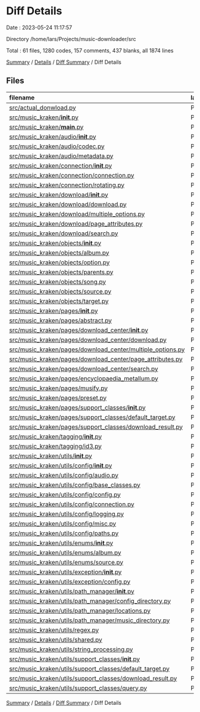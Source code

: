 # Diff Details

Date : 2023-05-24 11:17:57

Directory /home/lars/Projects/music-downloader/src

Total : 61 files,  1280 codes, 157 comments, 437 blanks, all 1874 lines

[Summary](results.md) / [Details](details.md) / [Diff Summary](diff.md) / Diff Details

## Files
| filename | language | code | comment | blank | total |
| :--- | :--- | ---: | ---: | ---: | ---: |
| [src/actual_donwload.py](/src/actual_donwload.py) | Python | 6 | 2 | 1 | 9 |
| [src/music_kraken/__init__.py](/src/music_kraken/__init__.py) | Python | 103 | 9 | 32 | 144 |
| [src/music_kraken/__main__.py](/src/music_kraken/__main__.py) | Python | 85 | 3 | 18 | 106 |
| [src/music_kraken/audio/__init__.py](/src/music_kraken/audio/__init__.py) | Python | 7 | 0 | 3 | 10 |
| [src/music_kraken/audio/codec.py](/src/music_kraken/audio/codec.py) | Python | 25 | 0 | 8 | 33 |
| [src/music_kraken/audio/metadata.py](/src/music_kraken/audio/metadata.py) | Python | 60 | 4 | 24 | 88 |
| [src/music_kraken/connection/__init__.py](/src/music_kraken/connection/__init__.py) | Python | 1 | 0 | 1 | 2 |
| [src/music_kraken/connection/connection.py](/src/music_kraken/connection/connection.py) | Python | 162 | 1 | 30 | 193 |
| [src/music_kraken/connection/rotating.py](/src/music_kraken/connection/rotating.py) | Python | 27 | 3 | 14 | 44 |
| [src/music_kraken/download/__init__.py](/src/music_kraken/download/__init__.py) | Python | 2 | 0 | 1 | 3 |
| [src/music_kraken/download/download.py](/src/music_kraken/download/download.py) | Python | 35 | 0 | 14 | 49 |
| [src/music_kraken/download/multiple_options.py](/src/music_kraken/download/multiple_options.py) | Python | 69 | 0 | 31 | 100 |
| [src/music_kraken/download/page_attributes.py](/src/music_kraken/download/page_attributes.py) | Python | 21 | 1 | 10 | 32 |
| [src/music_kraken/download/search.py](/src/music_kraken/download/search.py) | Python | 130 | 24 | 56 | 210 |
| [src/music_kraken/objects/__init__.py](/src/music_kraken/objects/__init__.py) | Python | -15 | 0 | -3 | -18 |
| [src/music_kraken/objects/album.py](/src/music_kraken/objects/album.py) | Python | -16 | -6 | -5 | -27 |
| [src/music_kraken/objects/option.py](/src/music_kraken/objects/option.py) | Python | 5 | 0 | 2 | 7 |
| [src/music_kraken/objects/parents.py](/src/music_kraken/objects/parents.py) | Python | 3 | 2 | 2 | 7 |
| [src/music_kraken/objects/song.py](/src/music_kraken/objects/song.py) | Python | 37 | 20 | 16 | 73 |
| [src/music_kraken/objects/source.py](/src/music_kraken/objects/source.py) | Python | -30 | -1 | -9 | -40 |
| [src/music_kraken/objects/target.py](/src/music_kraken/objects/target.py) | Python | 5 | 4 | 2 | 11 |
| [src/music_kraken/pages/__init__.py](/src/music_kraken/pages/__init__.py) | Python | -3 | 0 | -4 | -7 |
| [src/music_kraken/pages/abstract.py](/src/music_kraken/pages/abstract.py) | Python | -71 | -10 | 0 | -81 |
| [src/music_kraken/pages/download_center/__init__.py](/src/music_kraken/pages/download_center/__init__.py) | Python | -4 | 0 | -2 | -6 |
| [src/music_kraken/pages/download_center/download.py](/src/music_kraken/pages/download_center/download.py) | Python | -33 | 0 | -13 | -46 |
| [src/music_kraken/pages/download_center/multiple_options.py](/src/music_kraken/pages/download_center/multiple_options.py) | Python | -69 | 0 | -31 | -100 |
| [src/music_kraken/pages/download_center/page_attributes.py](/src/music_kraken/pages/download_center/page_attributes.py) | Python | -24 | -1 | -9 | -34 |
| [src/music_kraken/pages/download_center/search.py](/src/music_kraken/pages/download_center/search.py) | Python | -85 | -23 | -38 | -146 |
| [src/music_kraken/pages/encyclopaedia_metallum.py](/src/music_kraken/pages/encyclopaedia_metallum.py) | Python | -19 | 7 | 10 | -2 |
| [src/music_kraken/pages/musify.py](/src/music_kraken/pages/musify.py) | Python | 65 | 30 | 32 | 127 |
| [src/music_kraken/pages/preset.py](/src/music_kraken/pages/preset.py) | Python | 43 | 1 | 16 | 60 |
| [src/music_kraken/pages/support_classes/__init__.py](/src/music_kraken/pages/support_classes/__init__.py) | Python | 0 | 0 | -1 | -1 |
| [src/music_kraken/pages/support_classes/default_target.py](/src/music_kraken/pages/support_classes/default_target.py) | Python | -55 | 0 | -15 | -70 |
| [src/music_kraken/pages/support_classes/download_result.py](/src/music_kraken/pages/support_classes/download_result.py) | Python | -51 | 0 | -15 | -66 |
| [src/music_kraken/tagging/__init__.py](/src/music_kraken/tagging/__init__.py) | Python | -5 | 0 | -2 | -7 |
| [src/music_kraken/tagging/id3.py](/src/music_kraken/tagging/id3.py) | Python | -60 | -4 | -24 | -88 |
| [src/music_kraken/utils/__init__.py](/src/music_kraken/utils/__init__.py) | Python | 1 | 0 | 1 | 2 |
| [src/music_kraken/utils/config/__init__.py](/src/music_kraken/utils/config/__init__.py) | Python | 7 | 0 | 4 | 11 |
| [src/music_kraken/utils/config/audio.py](/src/music_kraken/utils/config/audio.py) | Python | 152 | 15 | 28 | 195 |
| [src/music_kraken/utils/config/base_classes.py](/src/music_kraken/utils/config/base_classes.py) | Python | 136 | 35 | 61 | 232 |
| [src/music_kraken/utils/config/config.py](/src/music_kraken/utils/config/config.py) | Python | 92 | 16 | 30 | 138 |
| [src/music_kraken/utils/config/connection.py](/src/music_kraken/utils/config/connection.py) | Python | 81 | 2 | 15 | 98 |
| [src/music_kraken/utils/config/logging.py](/src/music_kraken/utils/config/logging.py) | Python | 104 | 4 | 17 | 125 |
| [src/music_kraken/utils/config/misc.py](/src/music_kraken/utils/config/misc.py) | Python | 40 | 0 | 9 | 49 |
| [src/music_kraken/utils/config/paths.py](/src/music_kraken/utils/config/paths.py) | Python | 40 | 0 | 13 | 53 |
| [src/music_kraken/utils/enums/__init__.py](/src/music_kraken/utils/enums/__init__.py) | Python | 0 | 0 | 1 | 1 |
| [src/music_kraken/utils/enums/album.py](/src/music_kraken/utils/enums/album.py) | Python | 16 | 6 | 5 | 27 |
| [src/music_kraken/utils/enums/source.py](/src/music_kraken/utils/enums/source.py) | Python | 40 | 1 | 8 | 49 |
| [src/music_kraken/utils/exception/__init__.py](/src/music_kraken/utils/exception/__init__.py) | Python | 1 | 0 | 1 | 2 |
| [src/music_kraken/utils/exception/config.py](/src/music_kraken/utils/exception/config.py) | Python | 14 | 8 | 7 | 29 |
| [src/music_kraken/utils/path_manager/__init__.py](/src/music_kraken/utils/path_manager/__init__.py) | Python | 2 | 0 | 2 | 4 |
| [src/music_kraken/utils/path_manager/config_directory.py](/src/music_kraken/utils/path_manager/config_directory.py) | Python | 4 | 0 | 4 | 8 |
| [src/music_kraken/utils/path_manager/locations.py](/src/music_kraken/utils/path_manager/locations.py) | Python | 16 | 0 | 9 | 25 |
| [src/music_kraken/utils/path_manager/music_directory.py](/src/music_kraken/utils/path_manager/music_directory.py) | Python | 36 | 9 | 14 | 59 |
| [src/music_kraken/utils/regex.py](/src/music_kraken/utils/regex.py) | Python | 1 | 0 | 2 | 3 |
| [src/music_kraken/utils/shared.py](/src/music_kraken/utils/shared.py) | Python | -12 | -5 | 4 | -13 |
| [src/music_kraken/utils/string_processing.py](/src/music_kraken/utils/string_processing.py) | Python | 6 | 0 | 4 | 10 |
| [src/music_kraken/utils/support_classes/__init__.py](/src/music_kraken/utils/support_classes/__init__.py) | Python | 3 | 0 | 1 | 4 |
| [src/music_kraken/utils/support_classes/default_target.py](/src/music_kraken/utils/support_classes/default_target.py) | Python | 56 | 0 | 15 | 71 |
| [src/music_kraken/utils/support_classes/download_result.py](/src/music_kraken/utils/support_classes/download_result.py) | Python | 69 | 0 | 21 | 90 |
| [src/music_kraken/utils/support_classes/query.py](/src/music_kraken/utils/support_classes/query.py) | Python | 24 | 0 | 9 | 33 |

[Summary](results.md) / [Details](details.md) / [Diff Summary](diff.md) / Diff Details